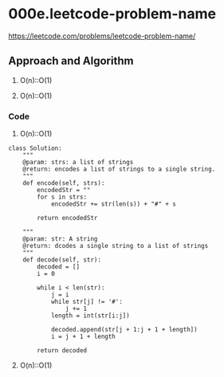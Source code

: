 # 000e.leetcode-problem-name
https://leetcode.com/problems/leetcode-problem-name/

## Approach and Algorithm
1. O(n)::O(1)

2. O(n)::O(1)


### Code
1. O(n)::O(1)
```
class Solution:
    """
    @param: strs: a list of strings
    @return: encodes a list of strings to a single string.
    """
    def encode(self, strs):
        encodedStr = ""
        for s in strs:
            encodedStr += str(len(s)) + "#" + s

        return encodedStr

    """
    @param: str: A string
    @return: dcodes a single string to a list of strings
    """
    def decode(self, str):
        decoded = []
        i = 0

        while i < len(str):
            j = i
            while str[j] != '#':
                j += 1
            length = int(str[i:j])

            decoded.append(str[j + 1:j + 1 + length])
            i = j + 1 + length
        
        return decoded
```

2. O(n)::O(1)
```

```
